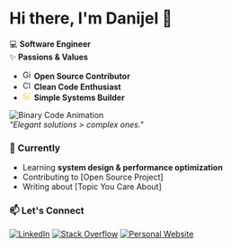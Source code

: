 # Hi there, I'm Danijel 👋

💻 **Software Engineer**  
✨ **Passions & Values**  
- <img src="https://simpleicons.org/icons/github.svg" width="16" style="color:#181717" alt="GitHub"> **Open Source Contributor**  
- <img src="https://simpleicons.org/icons/codacy.svg" width="16" style="color:#222F29" alt="Clean Code"> **Clean Code Enthusiast**  
- <img src="https://simpleicons.org/icons/linux.svg" width="16" style="color:#FCC624" alt="Simple Systems"> **Simple Systems Builder**  

![Binary Code Animation](https://media1.giphy.com/media/v1.Y2lkPTc5MGI3NjExZDZtMnh0a3Z0ZmRqdGF5aXRhNThxN205aTZxMnNvbWFscDR0bWkzciZlcD12MV9pbnRlcm5hbF9naWZfYnlfaWQmY3Q9Zw/QpVUMRUJGokfqXyfa1/giphy.gif)  
*"Elegant solutions > complex ones."*  

### 🌱 Currently  
- Learning **system design & performance optimization**  
- Contributing to [Open Source Project]  
- Writing about [Topic You Care About]  

### 📫 Let's Connect

[![LinkedIn](https://img.shields.io/badge/LinkedIn-0077B5?style=for-the-badge&logo=linkedin&logoColor=white)](https://linkedin.com/in/yourusername)
[![Stack Overflow](https://img.shields.io/badge/Stack_Overflow-F58025?style=for-the-badge&logo=stackoverflow&logoColor=white)](https://stackoverflow.com/users/youruserid)
[![Personal Website](https://img.shields.io/badge/Website-FF7139?style=for-the-badge&logo=firefox&logoColor=white)](https://yourdomain.com)
